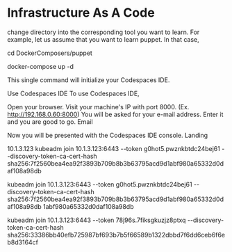 # Infrastructure As A Code
change directory into the corresponding tool you want to learn. For example, let us assume that you want to learn puppet. In that case,

cd DockerComposers/puppet

docker-compose up -d

This single command will initialize your Codespaces IDE.

Use Codespaces IDE
To use Codespaces IDE,

Open your browser.
Visit your machine's IP with port 8000. (Ex. http://192.168.0.60:8000)
You will be asked for your e-mail address. Enter it and you are good to go.
Email

Now you will be presented with the Codespaces IDE console. Landing


10.1.3.123
kubeadm join 10.1.3.123:6443 --token g0hot5.pwznkbtdc24bej61 --discovery-token-ca-cert-hash sha256:7f2560bea4ea92f3893b709b8b3b63795acd9d1abf980a65332d0daf108a98db



kubeadm join 10.1.3.123:6443 --token g0hot5.pwznkbtdc24bej61  --discovery-token-ca-cert-hash sha256:7f2560bea4ea92f3893b709b8b3b63795acd9d1abf980a65332d0daf108a98db                                                                         1abf980a65332d0daf108a98db




kubeadm join 10.1.3.123:6443 --token 78j96s.7fiksgkuzjz8ptxq --discovery-token-ca-cert-hash sha256:33386bb40efb725987bf693b7b5f66589b1322dbbd7f6dd6ceb6f6eb8d3164cf
